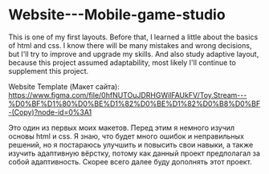 # Website---Mobile-game-studio
This is one of my first layouts. Before that, I learned a little about the basics of html and css. I know there will be many mistakes and wrong decisions, but I'll try to improve and upgrade my skills. And also study adaptive layout, because this project assumed adaptability, most likely I'll continue to supplement this project.

Website Template (Макет сайта): https://www.figma.com/file/0hfNUTOuJDRHGWilFAUkFV/Toy.Stream---%D0%BF%D1%80%D0%BE%D1%82%D0%BE%D1%82%D0%B8%D0%BF-(Copy)?node-id=0%3A1 

Это один из первых моих макетов. Перед этим я немного изучил основы html и css. Я знаю, что будет много ошибок и неправильных решений, но я постараюсь улучшить и повысить свои навыки, а также изучить адаптивную вёрстку, потому как данный проект предполагал за собой адаптивность. Скорее всего далее буду дополнять этот проект.
